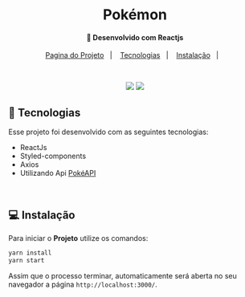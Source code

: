 <h1 align="center">
     Pokémon
</h1>

<h4 align="center">
  🚀 Desenvolvido com Reactjs
</h4>

<p align="center">
  <a href="https://react-pokemon-topaz.vercel.app/">Pagina do Projeto</a>&nbsp;&nbsp;&nbsp;|&nbsp;&nbsp;&nbsp;
  <a href="#rocket-tecnologias">Tecnologias</a>&nbsp;&nbsp;&nbsp;|&nbsp;&nbsp;&nbsp;
  <a href="#-instalação">Instalação</a>&nbsp;&nbsp;&nbsp;|&nbsp;&nbsp;&nbsp;
  
</p>
<br>
<p align="center">
  <img src="https://user-images.githubusercontent.com/48169247/190882107-7360dcc7-d644-4f04-a0aa-949deb5a470d.png">
  <img src="https://user-images.githubusercontent.com/48169247/190882109-3e0fa34d-b6b9-4d8b-be15-314d19c62c50.png">
</p>

## :rocket: Tecnologias

Esse projeto foi desenvolvido com as seguintes tecnologias:

- ReactJs
- Styled-components
- Axios 
- Utilizando Api [PokéAPI](https://pokeapi.co/)

<br>

## 💻 Instalação

Para iniciar o **Projeto** utilize os comandos:

```bash
yarn install
yarn start
```
Assim que o processo terminar, automaticamente será aberta no seu navegador a página `http://localhost:3000/`.
